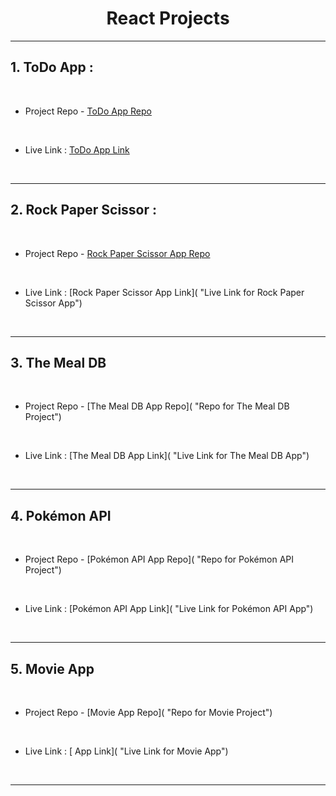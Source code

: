 <h1 align = "center">React Projects</h1>
<hr>

## 1. ToDo App :
<br>

- Project Repo - [ToDo App Repo](https://github.com/MadhavSahi/FullStack-JavaScript-2022-23/tree/main/React_Projects/react-todo "Repo for ToDo Project")
<br>

- Live Link : [ToDo App Link](https://react-todo-madhavsahi.netlify.app/ "Live Link for ToDo App")

<br>
<hr>

## 2. Rock Paper Scissor :
<br>

- Project Repo - [Rock Paper Scissor App Repo](https://github.com/MadhavSahi/FullStack-JavaScript-2022-23/tree/main/React_Projects/react-rock_paper_scissor "Repo for Rock Paper Scissor Project")
<br>

- Live Link : [Rock Paper Scissor App Link]( "Live Link for Rock Paper Scissor App")

<br>
<hr>

## 3. The Meal DB
<br>

- Project Repo - [The Meal DB App Repo]( "Repo for The Meal DB Project")
<br>

- Live Link : [The Meal DB App Link]( "Live Link for The Meal DB App")

<br>
<hr>

## 4. Pokémon API
<br>

- Project Repo - [Pokémon API App Repo]( "Repo for Pokémon API Project")
<br>

- Live Link : [Pokémon API App Link]( "Live Link for Pokémon API App")

<br>
<hr>

## 5. Movie App
<br>

- Project Repo - [Movie App Repo]( "Repo for Movie Project")
<br>

- Live Link : [ App Link]( "Live Link for Movie App")

<br>
<hr>

<!-- ## 6. 
<br>

- Project Repo - [ App Repo]( "Repo for  Project")
<br>

- Live Link : [ App Link]( "Live Link for ")

<br>
<hr>
